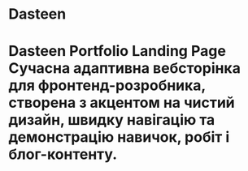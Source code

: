 # Dasteen
# Dasteen Portfolio Landing Page  Сучасна адаптивна вебсторінка для фронтенд-розробника, створена з акцентом на чистий дизайн, швидку навігацію та демонстрацію навичок, робіт і блог-контенту.  
